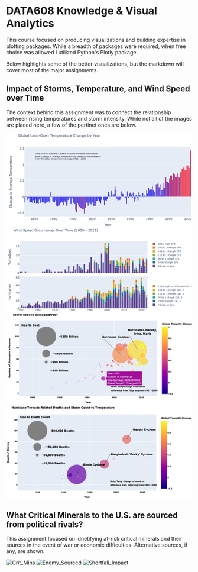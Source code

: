 # DATA608 Knowledge & Visual Analytics
This course focused on producing visualizations and building expertise in plotting packages. While a breadth of packages were required, when free choice was allowed I utilized Python's Plotly package.

Below highlights some of the better visualizations, but the markdown will cover most of the major assignments.

## Impact of Storms, Temperature, and Wind Speed over Time
The context behind this assignment was to connect the relationship between rising temperatures and storm intensity. While not all of the images are placed here, a few of the pertinet ones are below.

![Temp_over_time](Major_Assignments/Story_5/figs/Temperature_Over_Time.png)
![WindSpeeds](Major_Assignments/Story_5/figs/Wind_Speeds.png)
![Damage_Overall](Major_Assignments/Story_5/figs/Damage_Overall.png)
![Deaths_Overall](Major_Assignments/Story_5/figs/Deaths_Overall.png)


## What Critical Minerals to the U.S. are sourced from political rivals?
This assignment focused on idnetifying at-risk critical minerals and their sources in the event of war or economic difficulties. Alternative sources, if any, are shown.

![Crit_Mins]()
![Enemy_Sourced]()
![Shortfall_Impact]()
